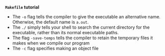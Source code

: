 **`Makefile` tutorial**

- The `-o` flag tells the compiler to give the executable an alternative name. Otherwise, the default name is `a.out`.
- The `./` simply tells your shell to search the current directory for the executable, rather than its normal executable paths.
- The flag `-save-temps` tells the compiler to retain the temporary files it makes when we compile our program
- The `-c` flag specifies making an object file

